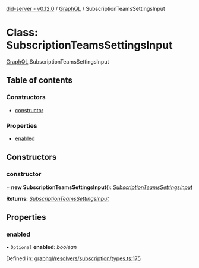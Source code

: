 [did-server - v0.12.0](../README.md) / [GraphQL](../modules/graphql.md) / SubscriptionTeamsSettingsInput

# Class: SubscriptionTeamsSettingsInput

[GraphQL](../modules/graphql.md).SubscriptionTeamsSettingsInput

## Table of contents

### Constructors

- [constructor](graphql.subscriptionteamssettingsinput.md#constructor)

### Properties

- [enabled](graphql.subscriptionteamssettingsinput.md#enabled)

## Constructors

### constructor

\+ **new SubscriptionTeamsSettingsInput**(): [*SubscriptionTeamsSettingsInput*](graphql.subscriptionteamssettingsinput.md)

**Returns:** [*SubscriptionTeamsSettingsInput*](graphql.subscriptionteamssettingsinput.md)

## Properties

### enabled

• `Optional` **enabled**: *boolean*

Defined in: [graphql/resolvers/subscription/types.ts:175](https://github.com/Puzzlepart/did/blob/dev/server/graphql/resolvers/subscription/types.ts#L175)
